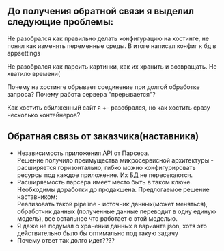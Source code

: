 До получения обратной связи я выделил следующие проблемы:  
---
Не разобрался как правильно делать конфигурацию на хостинге, не понял как изменять переменные среды. В итоге написал конфиг к бд в appsettings  
  
Не разобрался как парсить картинки, как их хранить и возвращать. Не хватило времени( 
  
Почему на хостинге обрывает соединение при долгой обработке запроса? Почему работа сервера "прерывается"?

Как хостить сбилженный сайт я +- разобрался, но как хостить сразу несколько контейнеров?

Обратная связь от заказчика(наставника)  
---
  
  * Независимость приложения API от Парсера.  
  Решение получило преимущества микросервисной архитектуры - расширяется горизонтально, гибко можно конфигурировать ресурсы под каждое приложение. Их БД не пересекаются.  
  * Расширяемость парсера имеет место быть в таком ключе. Необходимы доработки до продакшена.
  Предлогаемое решение наставником:  
  Реализовать такой pipeline - источник данных(может меняться), обработчик данных (полученные данные переводит в одну единую модель), все остальное что работает с этой моделью.   
  * Я даже не подумал о хранении данных в варианте json, хотя это действительно было бы оптимально под такую задачу
  * Почему ответ так долго идет????
  
